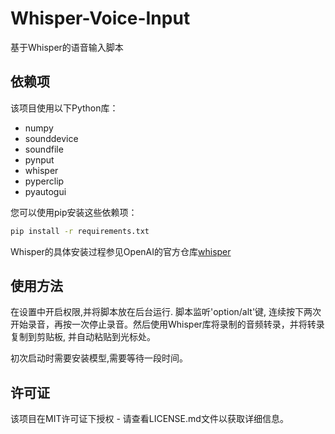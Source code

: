 # Whisper-Voice-Input

基于Whisper的语音输入脚本

## 依赖项

该项目使用以下Python库：

- numpy
- sounddevice
- soundfile
- pynput
- whisper
- pyperclip
- pyautogui

您可以使用pip安装这些依赖项：

```bash
pip install -r requirements.txt
```

Whisper的具体安装过程参见OpenAI的官方仓库[whisper](https://github.com/openai/whisper)

## 使用方法

在设置中开启权限,并将脚本放在后台运行. 脚本监听'option/alt'键, 连续按下两次开始录音，再按一次停止录音。然后使用Whisper库将录制的音频转录，并将转录复制到剪贴板, 并自动粘贴到光标处。

初次启动时需要安装模型,需要等待一段时间。

## 许可证

该项目在MIT许可证下授权 - 请查看LICENSE.md文件以获取详细信息。

